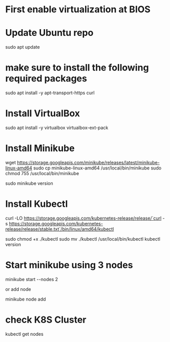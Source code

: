 # First enable virtualization at BIOS

# Update Ubuntu repo
sudo apt update

# make sure to install the following required packages
sudo apt install -y apt-transport-https curl

# Install VirtualBox
sudo apt install -y virtualbox virtualbox-ext-pack

# Install Minikube
wget https://storage.googleapis.com/minikube/releases/latest/minikube-linux-amd64
sudo cp minikube-linux-amd64 /usr/local/bin/minikube
sudo chmod 755 /usr/local/bin/minikube

sudo minikube version

# Install Kubectl
curl -LO https://storage.googleapis.com/kubernetes-release/release/`curl -s https://storage.googleapis.com/kubernetes-release/release/stable.txt`/bin/linux/amd64/kubectl

sudo chmod +x ./kubectl
sudo mv ./kubectl /usr/local/bin/kubectl
kubectl version

# Start minikube using 3 nodes
minikube start --nodes 2

or add node

minikube node add

# check K8S Cluster
kubectl get nodes

